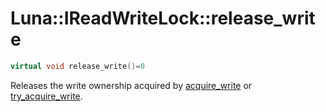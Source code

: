 # Luna::IReadWriteLock::release_write

```c++
virtual void release_write()=0
```

Releases the write ownership acquired by [acquire_write](struct_luna_1_1_i_read_write_lock_1abdaf802022253a2a516731180958b4c5.md) or [try_acquire_write](struct_luna_1_1_i_read_write_lock_1aaafad82e226eb10829ab823b3fb49da6.md). 

